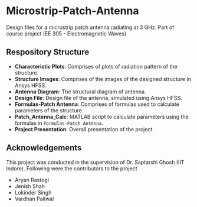 # Microstrip-Patch-Antenna
Design files for a microstrip patch antenna radiating at 3 GHz. Part of course project (EE 305 - Electromagnetic Waves)

## Respository Structure
- **Characteristic Plots**: Comprises of plots of radiation pattern of the structure.
- **Structure Images**: Comprises of the images of the designed structure in Ansys HFSS.
- **Antenna Diagram**: The structural diagram of antenna.
- **Design File**: Design file of the antenna, simulated using Ansys HFSS.
- **Formulas-Patch Antenna**: Comprises of formulas used to calculate parameters of the structure.
- **Patch_Antenna_Calc**: MATLAB script to calculate parameters using the formulas in `Formulas-Patch Antenna`.
- **Project Presentation**: Overall presentation of the project.

## Acknowledgements
This project was conducted in the supervision of Dr. Saptarshi Ghosh (IIT Indore). Following were the contributors to the project

- Aryan Rastogi
- Jenish Shah
- Lokinder Singh
- Vardhan Paliwal

